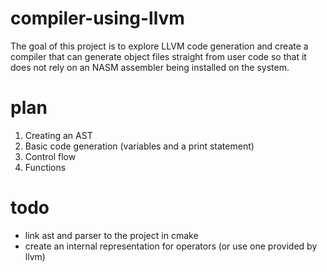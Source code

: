 # compiler-using-llvm
The goal of this project is to explore LLVM code generation and create a compiler that can generate object files straight from user code so that it does not rely on an NASM assembler being installed on the system.
# plan
1. Creating an AST
2. Basic code generation (variables and a print statement)
3. Control flow
4. Functions
# todo
- link ast and parser to the project in cmake
- create an internal representation for operators (or use one provided by llvm)
